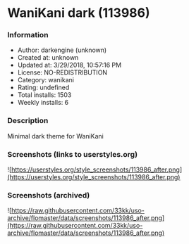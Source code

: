 # WaniKani dark (113986)

### Information
- Author: darkengine (unknown)
- Created at: unknown
- Updated at: 3/29/2018, 10:57:16 PM
- License: NO-REDISTRIBUTION
- Category: wanikani
- Rating: undefined
- Total installs: 1503
- Weekly installs: 6


### Description
Minimal dark theme for WaniKani


### Screenshots (links to userstyles.org)
![https://userstyles.org/style_screenshots/113986_after.png](https://userstyles.org/style_screenshots/113986_after.png)


### Screenshots (archived)
![https://raw.githubusercontent.com/33kk/uso-archive/flomaster/data/screenshots/113986_after.png](https://raw.githubusercontent.com/33kk/uso-archive/flomaster/data/screenshots/113986_after.png)
